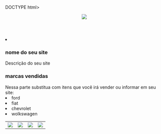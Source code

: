 DOCTYPE html>
<html lang="pt-br">
<head>
<meta charset="UTF-8">
<meta name= "autor " content= "autor do site: Dayane">
<meta name=" descrição"content= "Decorações de festas" >
<meta name="viewport" content="width=device-width, initial-scale=1.0">
<title> Tavares Decorações </title>
<link rel="stylesheet" href="styles.css">

</head>
<body class="corpo">
<header>
<img class="banner" src="decoracao-circo-rosa.webp">

</header>
<li class="menu principal">
<a href="Início"></a>
<a href="Item 1"></a>
<a href="Item 2"></a>
<a href="Item 3"></a>
</li>
<section class="quadro 1">
<article class="texto principal">
<h1> nome do seu site</h1>
Descrição do seu site
</section>

<section class="quadro 2">
<article>
<h1> marcas vendidas</h1>
Nessa parte substitua com itens que você irá vender ou informar em seu site:
<li class= "item 1"> ford </li>
<li class=" item 2"> fiat </li>
<li class=" item 3"> chevrolet </li>
<li class=" item 4"> wolkswagen </li>
</article>

</section>
<section class="tabela">

<table>
<tr>
<td><img src= “ imagem 1 =" nome do item da imagem 1 " ></td>

<td><img src= “ imagem 2 =" nome do item da imagem 2" ></td>

<td><img src= “ imagem 3 =" nome do item da imagem 3 " ></td>

<td><img src= “ imagem 4 =" nome do item da imagem 4"></td>

</tr>
</table>

</section>
</body>
</html>
